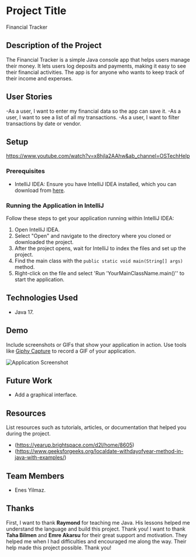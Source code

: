 # Project Title
Financial Tracker

## Description of the Project
The Financial Tracker is a simple Java console app that helps users manage their money.
It lets users log deposits and payments, making it easy to see their financial activities.
The app is for anyone who wants to keep track of their income and expenses.


## User Stories
-As a user, I want to enter my financial data so the app can save it.
-As a user, I want to see a list of all my transactions.
-As a user, I want to filter transactions by date or vendor.

## Setup
https://www.youtube.com/watch?v=x8hjla2AAhw&ab_channel=OSTechHelp

### Prerequisites
- IntelliJ IDEA: Ensure you have IntelliJ IDEA installed, which you can download from [here](https://www.jetbrains.com/idea/download/).

### Running the Application in IntelliJ

Follow these steps to get your application running within IntelliJ IDEA:

1. Open IntelliJ IDEA.
2. Select "Open" and navigate to the directory where you cloned or downloaded the project.
3. After the project opens, wait for IntelliJ to index the files and set up the project.
4. Find the main class with the `public static void main(String[] args)` method.
5. Right-click on the file and select 'Run 'YourMainClassName.main()'' to start the application.

## Technologies Used

- Java 17.

## Demo

Include screenshots or GIFs that show your application in action. Use tools like [Giphy Capture](https://giphy.com/apps/giphycapture) to record a GIF of your application.

![Application Screenshot](path/to/your/screenshot.png)

## Future Work

- Add a graphical interface.

## Resources

List resources such as tutorials, articles, or documentation that helped you during the project.

- (https://yearup.brightspace.com/d2l/home/8605)
- (https://www.geeksforgeeks.org/localdate-withdayofyear-method-in-java-with-examples/)

## Team Members

- Enes Yilmaz.

## Thanks

First, I want to thank **Raymond** for teaching me Java.
His lessons helped me understand the language and build this project.
Thank you!
I want to thank **Taha Bilmen** and **Emre Akarsu**
for their great support and motivation.
They helped me when I had difficulties and encouraged me along the way.
Their help made this project possible.
Thank you!
